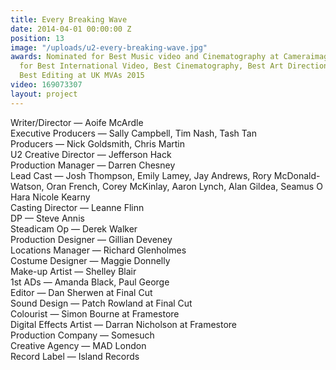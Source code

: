 ```yaml
---
title: Every Breaking Wave
date: 2014-04-01 00:00:00 Z
position: 13
image: "/uploads/u2-every-breaking-wave.jpg"
awards: Nominated for Best Music video and Cinematography at Cameraimage 2015, Nominated
  for Best International Video, Best Cinematography, Best Art Direction & Design and
  Best Editing at UK MVAs 2015
video: 169073307
layout: project
---
```


Writer/Director — Aoife McArdle  
Executive Producers — Sally Campbell, Tim Nash, Tash Tan  
Producers — Nick Goldsmith, Chris Martin  
U2 Creative Director — Jefferson Hack  
Production Manager — Darren Chesney  
Lead Cast — Josh Thompson, Emily Lamey, Jay Andrews, Rory McDonald-Watson, Oran French, Corey McKinlay, Aaron Lynch, Alan  Gildea, Seamus O Hara Nicole Kearny  
Casting Director — Leanne Flinn  
DP — Steve Annis  
Steadicam Op — Derek Walker  
Production Designer — Gillian Deveney  
Locations Manager — Richard Glenholmes  
Costume Designer — Maggie Donnelly  
Make-up Artist — Shelley Blair  
1st ADs — Amanda Black, Paul George  
Editor — Dan Sherwen at Final Cut  
Sound Design — Patch Rowland at Final Cut  
Colourist — Simon Bourne at Framestore  
Digital Effects Artist — Darran Nicholson at Framestore  
Production Company — Somesuch  
Creative Agency — MAD London  
Record Label — Island Records